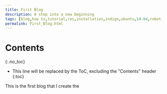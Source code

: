 ```yaml
---
title: First Blog
description: A step into a new beginning
tags: [blog,how to,tutorial,ros,installation,indigo,ubuntu,14.04,robotics,baxter,simulator]
permalink: First_Blog.html
---
```


# Contents
{:.no_toc}

* This line will be replaced by the ToC, excluding the "Contents" header
{:toc}

 
This is the first blog that I create the 